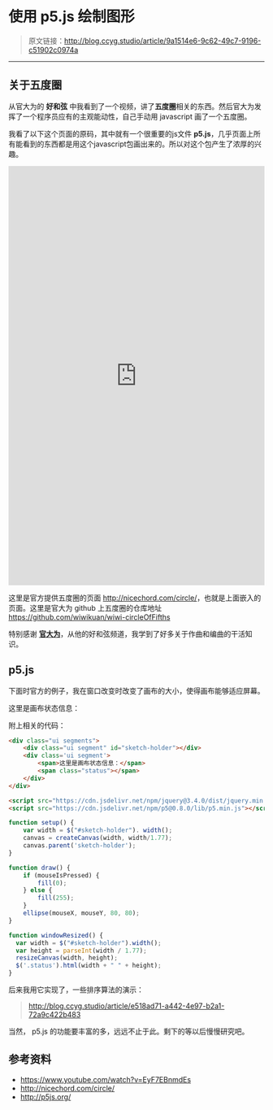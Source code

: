 # 使用 p5.js 绘制图形

[annotation]: <id> (9a1514e6-9c62-49c7-9196-c51902c0974a)
[annotation]: <status> (public)
[annotation]: <create_time> (2019-04-18 20:25:01)
[annotation]: <category> (计算机技术)
[annotation]: <tags> (Javascript)
[annotation]: <comments> (true)

> 原文链接：<http://blog.ccyg.studio/article/9a1514e6-9c62-49c7-9196-c51902c0974a>

---

## 关于五度圈

从官大为的 **好和弦** 中我看到了一个视频，讲了**五度圈**相关的东西。然后官大为发挥了一个程序员应有的主观能动性，自己手动用 javascript 画了一个五度圈。

我看了以下这个页面的原码，其中就有一个很重要的js文件 **p5.js**，几乎页面上所有能看到的东西都是用这个javascript包画出来的。所以对这个包产生了浓厚的兴趣。

<!-- <div class="ui embed" data-url="http://nicechord.com/circle/"></div> -->
<div class='ui segment'>
<iframe src='http://nicechord.com/circle/' frameborder=0 width="100%" height="825px"></iframe>
</div>

这里是官方提供五度圈的页面 <http://nicechord.com/circle/>，也就是上面嵌入的页面。这里是官大为 github 上五度圈的仓库地址 <https://github.com/wiwikuan/wiwi-circleOfFifths>

特别感谢 [**官大为**](https://github.com/wiwikuan)，从他的好和弦频道，我学到了好多关于作曲和编曲的干活知识。

## p5.js

下面时官方的例子，我在窗口改变时改变了画布的大小，使得画布能够适应屏幕。

<div class="ui segments">
    <div class="ui segment" id="sketch-holder"></div>
    <div class='ui segment'>
        <span>这里是画布状态信息：</span>
        <span class="status"></span>
    </div>
</div>

<script src="https://cdn.jsdelivr.net/npm/jquery@3.4.0/dist/jquery.min.js"></script>
<script src="https://cdn.jsdelivr.net/npm/p5@0.8.0/lib/p5.min.js"></script>

<script>
function setup() {
    var width = $("#sketch-holder"). width();
    canvas = createCanvas(width, width/1.77);
    canvas.parent('sketch-holder');
}

function draw() {
    if (mouseIsPressed) {
        fill(0);
    } else {
        fill(255);
    }
    ellipse(mouseX, mouseY, 80, 80);
}

function windowResized() {
  var width = parseInt($("#sketch-holder").width());
  var height = parseInt(width / 1.77);
  resizeCanvas(width, height);
  $('.status').html(width + " " + height);
}
</script>

附上相关的代码：

```html
<div class="ui segments">
    <div class="ui segment" id="sketch-holder"></div>
    <div class='ui segment'>
        <span>这里是画布状态信息：</span>
        <span class="status"></span>
    </div>
</div>

<script src="https://cdn.jsdelivr.net/npm/jquery@3.4.0/dist/jquery.min.js"></script>
<script src="https://cdn.jsdelivr.net/npm/p5@0.8.0/lib/p5.min.js"></script>
```

```javascript
function setup() {
    var width = $("#sketch-holder"). width();
    canvas = createCanvas(width, width/1.77);
    canvas.parent('sketch-holder');
}

function draw() {
    if (mouseIsPressed) {
        fill(0);
    } else {
        fill(255);
    }
    ellipse(mouseX, mouseY, 80, 80);
}

function windowResized() {
  var width = $("#sketch-holder").width();
  var height = parseInt(width / 1.77);
  resizeCanvas(width, height);
  $('.status').html(width + " " + height);
}
```

后来我用它实现了，一些排序算法的演示：

> <http://blog.ccyg.studio/article/e518ad71-a442-4e97-b2a1-72a9c422b483>

当然， p5.js 的功能要丰富的多，远远不止于此。剩下的等以后慢慢研究吧。

## 参考资料

- <https://www.youtube.com/watch?v=EyF7EBnmdEs>
- <http://nicechord.com/circle/>
- <http://p5js.org/>
